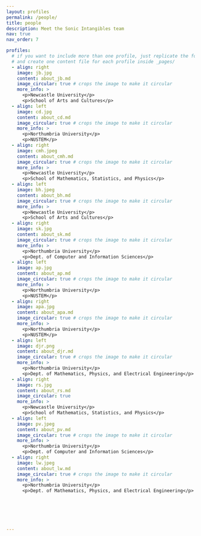 ```yaml
---
layout: profiles
permalink: /people/
title: people
description: Meet the Sonic Intangibles team
nav: true
nav_order: 7

profiles:
  # if you want to include more than one profile, just replicate the following block
  # and create one content file for each profile inside _pages/
  - align: right
    image: jb.jpg
    content: about_jb.md
    image_circular: true # crops the image to make it circular
    more_info: >
      <p>Newcastle University</p>
      <p>School of Arts and Cultures</p>   
  - align: left
    image: cd.jpg
    content: about_cd.md
    image_circular: true # crops the image to make it circular
    more_info: >
      <p>Northumbria University</p>
      <p>NUSTEM</p>   
  - align: right
    image: cmh.jpeg
    content: about_cmh.md
    image_circular: true # crops the image to make it circular
    more_info: >
      <p>Newcastle University</p>
      <p>School of Mathematics, Statistics, and Physics</p>
  - align: left
    image: bh.jpeg
    content: about_bh.md
    image_circular: true # crops the image to make it circular
    more_info: >
      <p>Newcastle University</p>
      <p>School of Arts and Cultures</p>
  - align: right
    image: sk.jpg
    content: about_sk.md
    image_circular: true # crops the image to make it circular
    more_info: >
      <p>Northumbria University</p>
      <p>Dept. of Computer and Information Sciences</p>
  - align: left
    image: ap.jpg
    content: about_ap.md
    image_circular: true # crops the image to make it circular
    more_info: >
      <p>Northumbria University</p>
      <p>NUSTEM</p>  
  - align: right
    image: apa.jpg
    content: about_apa.md
    image_circular: true # crops the image to make it circular
    more_info: >
      <p>Northumbria University</p>
      <p>NUSTEM</p>
  - align: left
    image: djr.png
    content: about_djr.md
    image_circular: true # crops the image to make it circular
    more_info: >
      <p>Northumbria University</p>
      <p>Dept. of Mathematics, Physics, and Electrical Engineering</p>
  - align: right
    image: rs.jpg
    content: about_rs.md
    image_circular: true
    more_info: >
      <p>Newcastle University</p>
      <p>School of Mathematics, Statistics, and Physics</p>
  - align: left
    image: pv.jpeg
    content: about_pv.md
    image_circular: true # crops the image to make it circular
    more_info: >
      <p>Northumbria University</p>
      <p>Dept. of Computer and Information Sciences</p>
  - align: right
    image: lw.jpeg
    content: about_lw.md
    image_circular: true # crops the image to make it circular
    more_info: >
      <p>Northumbria University</p>
      <p>Dept. of Mathematics, Physics, and Electrical Engineering</p>
  


  
     
    
---
```

